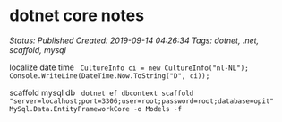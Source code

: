 # dotnet core notes

_Status: Published_
_Created: 2019-09-14 04:26:34_
_Tags: dotnet, .net, scaffold, mysql_

localize date time
<code>
CultureInfo ci = new CultureInfo("nl-NL");
Console.WriteLine(DateTime.Now.ToString("D", ci));
</code>

scaffold mysql db
<code>
dotnet ef dbcontext scaffold "server=localhost;port=3306;user=root;password=root;database=opit" MySql.Data.EntityFrameworkCore -o Models -f
</code>